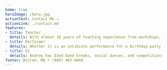 ```yaml
---
home: true
heroImage: /hero.jpg
actionText: Contact Me →
actionLink: ./contact.md
features:
- title: Teacher
  details: With almost 10 years of teaching experience from workshops, weekly series, and drop in classes Andrew can address your instructional needs. He is also the business owner and a teacher at of one of Boston's premiere swing dance studios, "Boston Lindy Hop".
- title: Performer
  details: Whether it is an intimiate performance for a birthday party or wedding to The Roaring 20's Lawn Party with hundreds of guests Andrew is comfortable performing in a variety of settings. He has experience and resources to make the vision of your event a reality.
- title: DJ
  details: Andrew has DJed band breaks, social dances, and competitions at multiple events over the last 10 years. He has DJed band breaks for; Jonathan Stout & His Campus Five, Naomi & Her Handsome Devils, The Boilermaker Jazz Band, and many others.
footer: Boston, MA • (949) 463-6069
---
```

